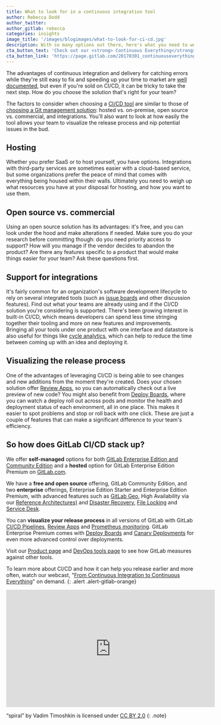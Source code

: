 ```yaml
---
title: What to look for in a continuous integration tool
author: Rebecca Dodd
author_twitter:
author_gitlab: rebecca
categories: insights
image_title: '/images/blogimages/what-to-look-for-ci-cd.jpg'
description: With so many options out there, here's what you need to weigh up when deciding on a CI/CD tool.
cta_button_text: 'Check out our <strong> Continuous Everything</strong> webcast!'
cta_button_link: 'https://page.gitlab.com/20170301_continuouseverything.html'
---
```


The advantages of continuous integration and delivery for catching errors while they're still easy to fix and speeding up your time to market are [well documented](/blog/2017/04/12/ways-ci-cd-helps/), but even if you're sold on CI/CD, it can be tricky to take the next step. How do you choose the solution that's right for your team?

<!-- more -->

The factors to consider when choosing a [CI/CD tool](/topics/ci-cd/) are similar to those of [choosing a Git management solution](/blog/2017/04/20/choosing-git-management-solution/): hosted vs. on-premise, open source vs. commercial, and integrations. You'll also want to look at how easily the tool allows your team to visualize the release process and nip potential issues in the bud.

## Hosting

Whether you prefer SaaS or to host yourself, you have options. Integrations with third-party services are sometimes easier with a cloud-based service, but some organizations prefer the peace of mind that comes with everything being housed within their walls. Ultimately you need to weigh up what resources you have at your disposal for hosting, and how you want to use them.

## Open source vs. commercial

Using an open source solution has its advantages: it's free, and you can look under the hood and make alterations if needed. Make sure you do your research before committing though: do you need priority access to support? How will you manage if the vendor decides to abandon the product? Are there any features specific to a product that would make things easier for your team? Ask these questions first.

## Support for integrations

It's fairly common for an organization's software development lifecycle to rely on several integrated tools (such as [issue boards](/stages-devops-lifecycle/issueboard/) and other discussion features). Find out what your teams are already using and if the CI/CD solution you're considering is supported. There's been growing interest in built-in CI/CD, which means developers can spend less time stringing together their tooling and more on new features and improvements. Bringing all your tools under one product with one interface and datastore is also useful for things like [cycle analytics](/product/cycle-analytics/), which can help to reduce the time between coming up with an idea and deploying it.

## Visualizing the release process

One of the advantages of leveraging CI/CD is being able to see changes and new additions from the moment they're created. Does your chosen solution offer [Review Apps](/stages-devops-lifecycle/review-apps/), so you can automatically check out a live preview of new code? You might also benefit from [Deploy Boards](/releases/2017/03/22/gitlab-9-0-released/#deploy-boards-eep), where you can watch a deploy roll out across pods and monitor the health and deployment status of each environment, all in one place. This makes it easier to spot problems and stop or roll back with one click.  These are just a couple of features that can make a significant difference to your team's efficiency.

## So how does GitLab CI/CD stack up?

We offer **self-managed** options for both
[GitLab Enterprise Edition and Community Edition](/stages-devops-lifecycle/)
and a **hosted** option for GitLab Enterprise Edition Premium on [GitLab.com](/).

We have a **free and open source** offering, GitLab Community Edition, and two **enterprise** offerings,
Enterprise Edition Starter and Enterprise Edition Premium, with advanced features such as [GitLab Geo](/solutions/geo/), High Availability via our [Reference Architectures)](/solutions/reference-architectures/) and [Disaster Recovery](https://docs.gitlab.com/ee/administration/geo/disaster_recovery/), [File Locking](https://docs.gitlab.com/ee/user/project/file_lock.html) and [Service Desk](https://docs.gitlab.com/ee/user/project/service_desk.html).

You can **visualize your release process** in all versions of GitLab with GitLab [CI/CD Pipelines](https://docs.gitlab.com/ee/ci/pipelines/index.html), [Review Apps](/stages-devops-lifecycle/review-apps/) and [Prometheus monitoring](https://docs.gitlab.com/ee/administration/monitoring/prometheus/).
GitLab Enterprise Premium comes with [Deploy Boards](https://docs.gitlab.com/ee/user/project/deploy_boards.html) and
[Canary Deployments](/blog/2017/04/22/gitlab-9-1-released/#canary-deployments-eep) for even more advanced control over deployments.

Visit our [Product page](/stages-devops-lifecycle/) and [DevOps tools page](/competition/) to see how GitLab measures against other tools.

To learn more about CI/CD and how it can help you release earlier and more often, watch our webcast, "[From Continuous Integration to Continuous Everything](https://page.gitlab.com/20170301_continuouseverything.html)" on demand.
{: .alert .alert-gitlab-orange}  

<iframe width="560" height="315" src="https://www.youtube.com/embed/PavW0JeY_Qc" frameborder="0" allowfullscreen></iframe>


“spiral” by Vadim Timoshkin is licensed under [CC BY 2.0](https://creativecommons.org/licenses/by/2.0/)
{: .note}
